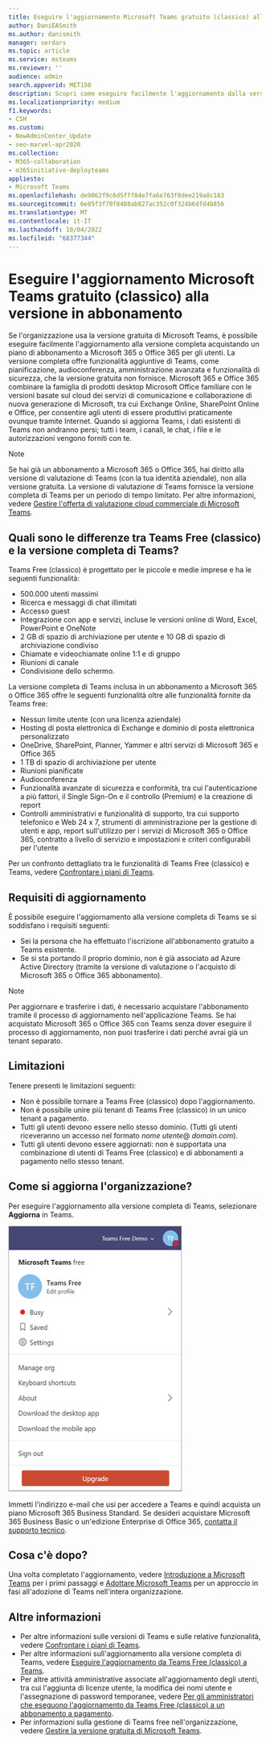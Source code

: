 ```yaml
---
title: Eseguire l'aggiornamento Microsoft Teams gratuito (classico) all'abbonamento
author: DaniEASmith
ms.author: danismith
manager: serdars
ms.topic: article
ms.service: msteams
ms.reviewer: ''
audience: admin
search.appverid: MET150
description: Scopri come eseguire facilmente l'aggiornamento dalla versione gratuita di Microsoft Teams alla versione completa acquistando un piano di abbonamento a Microsoft 365 o Office 365 per gli utenti.
ms.localizationpriority: medium
f1.keywords:
- CSH
ms.custom:
- NewAdminCenter_Update
- seo-marvel-apr2020
ms.collection:
- M365-collaboration
- m365initiative-deployteams
appliesto:
- Microsoft Teams
ms.openlocfilehash: de9862f9c6d5fff84e7fa6e763f0dee219a8c183
ms.sourcegitcommit: 6e85f3f70f8488ab827ac352c0f324b6dfd4b856
ms.translationtype: MT
ms.contentlocale: it-IT
ms.lasthandoff: 10/04/2022
ms.locfileid: "68377344"
---
```

# <a name="upgrade-microsoft-teams-free-classic-to-subscription-version"></a>Eseguire l'aggiornamento Microsoft Teams gratuito (classico) alla versione in abbonamento

Se l'organizzazione usa la versione gratuita di Microsoft Teams, è possibile eseguire facilmente l'aggiornamento alla versione completa acquistando un piano di abbonamento a Microsoft 365 o Office 365 per gli utenti. La versione completa offre funzionalità aggiuntive di Teams, come pianificazione, audioconferenza, amministrazione avanzata e funzionalità di sicurezza, che la versione gratuita non fornisce. Microsoft 365 e Office 365 combinare la famiglia di prodotti desktop Microsoft Office familiare con le versioni basate sul cloud dei servizi di comunicazione e collaborazione di nuova generazione di Microsoft, tra cui Exchange Online, SharePoint Online e Office, per consentire agli utenti di essere produttivi praticamente ovunque tramite Internet. Quando si aggiorna Teams, i dati esistenti di Teams non andranno persi; tutti i team, i canali, le chat, i file e le autorizzazioni vengono forniti con te.

> [!NOTE]
> Se hai già un abbonamento a Microsoft 365 o Office 365, hai diritto alla versione di valutazione di Teams (con la tua identità aziendale), non alla versione gratuita. La versione di valutazione di Teams fornisce la versione completa di Teams per un periodo di tempo limitato. Per altre informazioni, vedere [Gestire l'offerta di valutazione cloud commerciale di Microsoft Teams](./teams-exploratory.md).

## <a name="how-does-teams-free-classic-compare-to-the-full-version-of-teams"></a>Quali sono le differenze tra Teams Free (classico) e la versione completa di Teams?

Teams Free (classico) è progettato per le piccole e medie imprese e ha le seguenti funzionalità:

- 500.000 utenti massimi
- Ricerca e messaggi di chat illimitati
- Accesso guest
- Integrazione con app e servizi, incluse le versioni online di Word, Excel, PowerPoint e OneNote
- 2 GB di spazio di archiviazione per utente e 10 GB di spazio di archiviazione condiviso
- Chiamate e videochiamate online 1:1 e di gruppo
- Riunioni di canale
- Condivisione dello schermo.

La versione completa di Teams inclusa in un abbonamento a Microsoft 365 o Office 365 offre le seguenti funzionalità oltre alle funzionalità fornite da Teams free:

- Nessun limite utente (con una licenza aziendale)
- Hosting di posta elettronica di Exchange e dominio di posta elettronica personalizzato
- OneDrive, SharePoint, Planner, Yammer e altri servizi di Microsoft 365 e Office 365
- 1 TB di spazio di archiviazione per utente
- Riunioni pianificate
- Audioconferenza
- Funzionalità avanzate di sicurezza e conformità, tra cui l'autenticazione a più fattori, il Single Sign-On e il controllo (Premium) e la creazione di report
- Controlli amministrativi e funzionalità di supporto, tra cui supporto telefonico e Web 24 x 7, strumenti di amministrazione per la gestione di utenti e app, report sull'utilizzo per i servizi di Microsoft 365 o Office 365, contratto a livello di servizio e impostazioni e criteri configurabili per l'utente

Per un confronto dettagliato tra le funzionalità di Teams Free (classico) e Teams, vedere [Confrontare i piani di Teams](https://products.office.com/microsoft-teams/free).

## <a name="upgrade-requirements"></a>Requisiti di aggiornamento

È possibile eseguire l'aggiornamento alla versione completa di Teams se si soddisfano i requisiti seguenti:

- Sei la persona che ha effettuato l'iscrizione all'abbonamento gratuito a Teams esistente.
- Se si sta portando il proprio dominio, non è già associato ad Azure Active Directory (tramite la versione di valutazione o l'acquisto di Microsoft 365 o Office 365 abbonamento).

> [!NOTE]
> Per aggiornare e trasferire i dati, è necessario acquistare l'abbonamento tramite il processo di aggiornamento nell'applicazione Teams. Se hai acquistato Microsoft 365 o Office 365 con Teams senza dover eseguire il processo di aggiornamento, non puoi trasferire i dati perché avrai già un tenant separato.

## <a name="limitations"></a>Limitazioni

Tenere presenti le limitazioni seguenti:

- Non è possibile tornare a Teams Free (classico) dopo l'aggiornamento.
- Non è possibile unire più tenant di Teams Free (classico) in un unico tenant a pagamento.
- Tutti gli utenti devono essere nello stesso dominio. (Tutti gli utenti riceveranno un accesso nel formato *nome utente*@ *domain.com*).
- Tutti gli utenti devono essere aggiornati: non è supportata una combinazione di utenti di Teams Free (classico) e di abbonamenti a pagamento nello stesso tenant.

## <a name="how-do-i-upgrade-my-organization"></a>Come si aggiorna l'organizzazione?

Per eseguire l'aggiornamento alla versione completa di Teams, selezionare **Aggiorna** in Teams.

![screenshot che mostra il pulsante Aggiorna.](media/teams-freemium-upgrade-image1.png)

Immetti l'indirizzo e-mail che usi per accedere a Teams e quindi acquista un piano Microsoft 365 Business Standard. Se desideri acquistare Microsoft 365 Business Basic o un'edizione Enterprise di Office 365, [contatta il supporto tecnico](https://portal.office.com/support/altusupport.aspx?app=teamsfreeupgrade).

## <a name="whats-next"></a>Cosa c'è dopo?

Una volta completato l'aggiornamento, vedere [Introduzione a Microsoft Teams](get-started-with-teams-quick-start.md) per i primi passaggi e [Adottare Microsoft Teams](adopt-microsoft-teams-landing-page.md) per un approccio in fasi all'adozione di Teams nell'intera organizzazione.

## <a name="more-information"></a>Altre informazioni

- Per altre informazioni sulle versioni di Teams e sulle relative funzionalità, vedere [Confrontare i piani di Teams](https://products.office.com/microsoft-teams/free).
- Per altre informazioni sull'aggiornamento alla versione completa di Teams, vedere [Eseguire l'aggiornamento da Teams Free (classico) a Teams](https://support.office.com/article/Upgrade-from-Teams-free-to-Teams-29475bbd-a34f-4175-9b33-d44430f8ad39).
- Per altre attività amministrative associate all'aggiornamento degli utenti, tra cui l'aggiunta di licenze utente, la modifica dei nomi utente e l'assegnazione di password temporanee, vedere [Per gli amministratori che eseguono l'aggiornamento da Teams Free (classico) a un abbonamento a pagamento](https://support.office.com/article/for-admins-upgrading-from-teams-free-to-a-paid-subscription-75a95e7f-001e-42d0-a787-ae8b992d5a52).
- Per informazioni sulla gestione di Teams free nell'organizzazione, vedere [Gestire la versione gratuita di Microsoft Teams](manage-freemium.md).